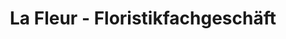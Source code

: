 ---
title: "La Fleur - Floristikfachgeschäft"
url: /biederitz/la-fleur-floristikfachgeschaeft/
shop: Blumen
---